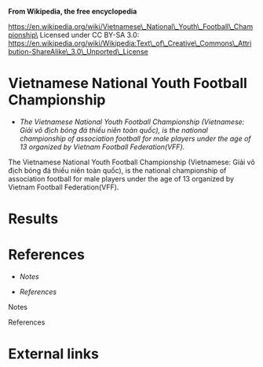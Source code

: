 **From Wikipedia, the free encyclopedia**

https://en.wikipedia.org/wiki/Vietnamese\_National\_Youth\_Football\_Championship\
Licensed under CC BY-SA 3.0:\
https://en.wikipedia.org/wiki/Wikipedia:Text\_of\_Creative\_Commons\_Attribution-ShareAlike\_3.0\_Unported\_License

Vietnamese National Youth Football Championship
===============================================

-   *The Vietnamese National Youth Football Championship (Vietnamese:
    Giải vô địch bóng đá thiếu niên toàn quốc), is the national
    championship of association football for male players under the age
    of 13 organized by Vietnam Football Federation(VFF).*

The Vietnamese National Youth Football Championship (Vietnamese: Giải vô
địch bóng đá thiếu niên toàn quốc), is the national championship of
association football for male players under the age of 13 organized by
Vietnam Football Federation(VFF).

Results
=======

References
==========

-   *Notes*

-   *References*

Notes

References

External links
==============
